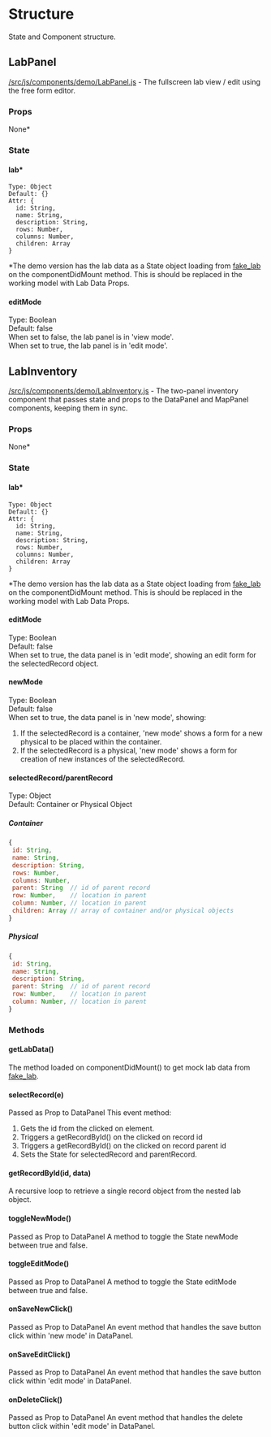 # Structure
State and Component structure.


## LabPanel
[/src/js/components/demo/LabPanel.js](https://github.com/biobricks/bionet-new/blob/master/src/js/components/demo/LabPanel.js) - The fullscreen lab view / edit using the free form editor.

### Props
None*  

### State

#### lab*
```
Type: Object  
Default: {}  
Attr: {  
  id: String,  
  name: String,  
  description: String,
  rows: Number,  
  columns: Number,  
  children: Array
}  
```
*The demo version has the lab data as a State object loading from [fake_lab](https://github.com/biobricks/bionet-new/blob/master/src/js/fake_lab.js) on the componentDidMount method. This is should be replaced in the working model with Lab Data Props.

#### editMode
Type: Boolean  
Default: false  
When set to false, the lab panel is in 'view mode'.  
When set to true, the lab panel is in 'edit mode'.

## LabInventory
[/src/js/components/demo/LabInventory.js](https://github.com/biobricks/bionet-new/blob/master/src/js/components/demo/LabInventory.js) - The two-panel inventory component that passes state and props to the DataPanel and MapPanel components, keeping them in sync.

### Props
None*

### State

#### lab*
```
Type: Object  
Default: {}  
Attr: {  
  id: String,  
  name: String,  
  description: String,
  rows: Number,  
  columns: Number,  
  children: Array
}  
```
*The demo version has the lab data as a State object loading from [fake_lab](https://github.com/biobricks/bionet-new/blob/master/src/js/fake_lab.js) on the componentDidMount method. This is should be replaced in the working model with Lab Data Props.

#### editMode
Type: Boolean  
Default: false  
When set to true, the data panel is in 'edit mode', showing an edit form for the selectedRecord object.

#### newMode
Type: Boolean  
Default: false  
When set to true, the data panel is in 'new mode', showing:  
1. If the selectedRecord is a container, 'new mode' shows a form for a new physical to be placed within the container.
2. If the selectedRecord is a physical, 'new mode' shows a form for creation of new instances of the selectedRecord.

#### selectedRecord/parentRecord
Type: Object  
Default: Container or Physical Object

##### Container
```js
{
 id: String,
 name: String,
 description: String,
 rows: Number,
 columns: Number,
 parent: String  // id of parent record
 row: Number,    // location in parent
 column: Number, // location in parent
 children: Array // array of container and/or physical objects
}
```

##### Physical
```js
{
 id: String,
 name: String,
 description: String,
 parent: String  // id of parent record
 row: Number,    // location in parent
 column: Number, // location in parent
}
```

### Methods

#### getLabData()
The method loaded on componentDidMount() to get mock lab data from [fake_lab](https://github.com/biobricks/bionet-new/blob/master/src/js/fake_lab.js).

#### selectRecord(e)
Passed as Prop to DataPanel
This event method:  
1. Gets the id from the clicked on element.  
2. Triggers a getRecordById() on the clicked on record id
3. Triggers a getRecordById() on the clicked on record parent id
4. Sets the State for selectedRecord and parentRecord.

#### getRecordById(id, data)
A recursive loop to retrieve a single record object from the nested lab object.

#### toggleNewMode()
Passed as Prop to DataPanel
A method to toggle the State newMode between true and false.

#### toggleEditMode()
Passed as Prop to DataPanel
A method to toggle the State editMode between true and false.

#### onSaveNewClick()
Passed as Prop to DataPanel
An event method that handles the save button click within 'new mode' in DataPanel.

#### onSaveEditClick()
Passed as Prop to DataPanel
An event method that handles the save button click within 'edit mode' in DataPanel.

#### onDeleteClick()
Passed as Prop to DataPanel
An event method that handles the delete button click within 'edit mode' in DataPanel.